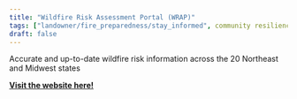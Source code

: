 ```yaml
---
title: "Wildfire Risk Assessment Portal (WRAP)"
tags: ["landowner/fire_preparedness/stay_informed", community resilience, fire information]
draft: false
---
```


Accurate and up-to-date wildfire risk information across the 20 Northeast and Midwest states

[**Visit the website here!**](https://northeastmidwestwildfirerisk.com/)

